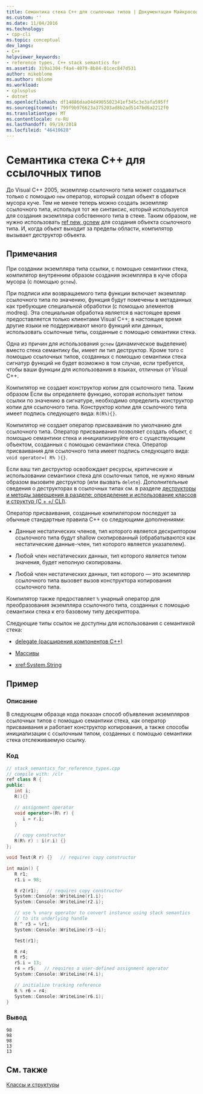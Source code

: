 ```yaml
---
title: Семантика стека C++ для ссылочных типов | Документация Майкрософт
ms.custom: ''
ms.date: 11/04/2016
ms.technology:
- cpp-cli
ms.topic: conceptual
dev_langs:
- C++
helpviewer_keywords:
- reference types, C++ stack semantics for
ms.assetid: 319a1304-f4a4-4079-8b84-01cec847d531
author: mikeblome
ms.author: mblome
ms.workload:
- cplusplus
- dotnet
ms.openlocfilehash: df14886daa04d4905502341ef345c3e3afa595ff
ms.sourcegitcommit: 799f9b976623a375203ad8b2ad5147bd6a2212f0
ms.translationtype: MT
ms.contentlocale: ru-RU
ms.lasthandoff: 09/19/2018
ms.locfileid: "46410628"
---
```

# <a name="c-stack-semantics-for-reference-types"></a>Семантика стека C++ для ссылочных типов

До Visual C++ 2005, экземпляр ссылочного типа может создаваться только с помощью `new` оператор, который создал объект в сборке мусора куче. Тем не менее теперь можно создать экземпляр ссылочного типа, используя тот же синтаксис, который используется для создания экземпляра собственного типа в стеке. Таким образом, не нужно использовать [ref new, gcnew](../windows/ref-new-gcnew-cpp-component-extensions.md) для создания объекта ссылочного типа. И, когда объект выходит за пределы области, компилятор вызывает деструктор объекта.

## <a name="remarks"></a>Примечания

При создании экземпляра типа ссылки, с помощью семантики стека, компилятор внутренним образом создания экземпляра в куче сбора мусора (с помощью `gcnew`).

При подписи или возвращаемого типа функции включает экземпляр ссылочного типа по значению, функция будут помечены в метаданных как требующие специальной обработки (с помощью элементов modreq). Эта специальная обработка является в настоящее время предоставляется только клиентами Visual C++; в настоящее время другие языки не поддерживают много функций или данных, использовать ссылочные типы, созданные с помощью семантики стека.

Одна из причин для использования `gcnew` (динамическое выделение) вместо стека семантику бы, имеет ли тип деструктор. Кроме того с помощью ссылочных типов, созданных с помощью семантики стека сигнатур функций не будет возможно в том случае, если требуется, чтобы ваши функции для использования в языках, отличных от Visual C++.

Компилятор не создает конструктор копии для ссылочного типа. Таким образом Если вы определяете функцию, которая использует типом ссылки по значению в сигнатуре, необходимо определить конструктор копии для ссылочного типа. Конструктор копии для ссылочного типа имеет подпись следующего вида: `R(R%){}`.

Компилятор не создает оператор присваивания по умолчанию для ссылочного типа. Оператор присваивания позволяет создать объект, с помощью семантики стека и инициализируйте его с существующим объектом, созданных с помощью семантики стека. Оператор присваивания для ссылочного типа имеет подпись следующего вида: `void operator=( R% ){}`.

Если ваш тип деструктор освобождает ресурсы, критические и использовании семантики стека для ссылочных типов, не нужно явным образом вызовите деструктор (или вызвать `delete`). Дополнительные сведения о деструкторах в ссылочных типах см. в разделе [деструкторы и методы завершения в разделе: определение и использование классов и структур (C + +/ CLI)](../dotnet/how-to-define-and-consume-classes-and-structs-cpp-cli.md#BKMK_Destructors_and_finalizers).

Оператор присваивания, созданные компилятором последует за обычные стандартные правила C++ со следующими дополнениями:

- Данные нестатических членов, тип которого является дескриптором ссылочного типа будут shallow скопированный (обрабатываются как нестатические данные-член, тип которого является указателем).

- Любой член нестатических данных, тип которого является типом значения, будет неполную скопированы.

- Любой член нестатических данных, тип которого — это экземпляр ссылочного типа вызовет вызов конструктора копирования ссылочного типа.

Компилятор также предоставляет `%` унарный оператор для преобразования экземпляра ссылочного типа, созданных с помощью семантики стека к его базовому типу дескриптора.

Следующие типы ссылок не доступны для использования с семантикой стека:

- [delegate (расширения компонентов C++)](../windows/delegate-cpp-component-extensions.md)

- [Массивы](../windows/arrays-cpp-component-extensions.md)

- <xref:System.String>

## <a name="example"></a>Пример

### <a name="description"></a>Описание

В следующем образце кода показан способ объявления экземпляров ссылочных типов с помощью семантики стека, как оператор присваивания и работает конструктор копирования, а также способы инициализации с ссылочным типом, созданных с помощью семантики стека отслеживаемую ссылку.

### <a name="code"></a>Код

```cpp
// stack_semantics_for_reference_types.cpp
// compile with: /clr
ref class R {
public:
   int i;
   R(){}

   // assignment operator
   void operator=(R% r) {
      i = r.i;
   }

   // copy constructor
   R(R% r) : i(r.i) {}
};

void Test(R r) {}   // requires copy constructor

int main() {
   R r1;
   r1.i = 98;

   R r2(r1);   // requires copy constructor
   System::Console::WriteLine(r1.i);
   System::Console::WriteLine(r2.i);

   // use % unary operator to convert instance using stack semantics
   // to its underlying handle
   R ^ r3 = %r1;
   System::Console::WriteLine(r3->i);

   Test(r1);

   R r4;
   R r5;
   r5.i = 13;
   r4 = r5;   // requires a user-defined assignment operator
   System::Console::WriteLine(r4.i);

   // initialize tracking reference
   R % r6 = r4;
   System::Console::WriteLine(r6.i);
}
```

### <a name="output"></a>Вывод

```Output
98
98
98
13
13
```

## <a name="see-also"></a>См. также

[Классы и структуры](../windows/classes-and-structs-cpp-component-extensions.md)